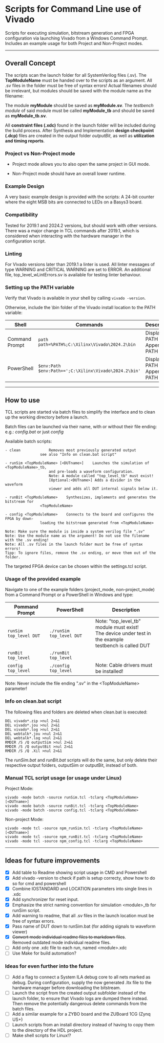 # Scripts for Command Line use of Vivado

Scripts for executing simulation, bitstream generation and FPGA configuration 
via launching Vivado from a Windows Command Prompt.
Includes an example usage for both Project and Non-Project modes.

-------------------------------------------------------------------------------

## Overall Concept

The scripts scan the launch folder for all SystemVerilog files (.sv). 
The **TopModuleName** must be handed over to the scripts as an argument.
All .sv files in the folder must be free of syntax errors!
Actual filenames should be irrelevant, but modules should be saved with the 
module name as the filename: 
	
The module **myModule** should be saved as **myModule.sv**. 
The *testbench module* of said module must be called **myModule_tb** 
and should be saved as **myModule_tb.sv**.

All **constraint files (.xdc)** found in the launch folder will be included	during 
the build process. After Synthesis and Implementation **design checkpoint (.dcp)**
files are created in the output folder *outputBit*, as well as **utilization and 
timing reports**.

### Project vs Non-Project mode

- Project mode allows you to also open the same project in GUI mode.

- Non-Project mode should have an overall lower runtime.

### Example Design

A very basic example design is provided with the scripts: A 24-bit counter 
where the eight MSB bits are connected to LEDs on a Basys3 board.

### Compatibility

Tested for 2019.1 and 2024.2 versions, but should work with other versions.
There was a major change in TCL commands after 2019.1, which is considered 
when interacting with the hardware manager in the configuration script.

### Linting

For Vivado versions later than 2019.1 a linter is used. All linter messages of 
type WARNING and CRITICAL WARNING are set to ERROR. An additional file, 
top_level_wLintErrors.sv is available for testing linter behaviour.

### Setting up the PATH variable

Verify that Vivado is available in your shell by calling `vivado -version`.

Otherwise, include the \bin folder of the Vivado install location to the PATH variable:

| Shell | Commands | Descriptions |
| ----------- | ----------- | ----------- |
| Command Prompt | `path` <br> `path=%PATH%;C:\Xilinx\Vivado\2024.2\bin` | Display PATH <br> Append to PATH  |
| PowerShell | `$env:Path` <br> `$env:Path+=';C:\Xilinx\Vivado\2024.2\bin'` | Display PATH <br> Append to PATH  |

-------------------------------------------------------------------------------

## How to use

TCL scripts are started via batch files to simplify the interface and 
to clean up the working directory before a launch.

Batch files can be launched via their name, with or without their file ending:
e.g.: *config.bat* or just *config*

Available batch scripts:

	- clean 			Removes most previously generated output
					see also "Info on clean.bat script"

	- runSim <TopModuleName> [<DUTname>]	Launches the simulation of <TopModuleName>_tb,
						and pre-loads a waveform configuration.
						Note: A module called "top_level_tb" must exist!
						[Optional:<DUTname>] Adds a divider in the waveform
						viewer and adds all DUT internal signals below it.

	- runBit <TopModuleName>	Synthesizes, implements and generates the bitstream for 
					<TopModuleName>
							
	- config <TopModuleName>	Connects to the board and configures the FPGA by down-
					loading the bitstream generated from <TopModuleName>
					
	Note: Make sure the module is inside a system verilog file ".sv"
	Note: Use the module name as the argument! Do not use the filename with the .sv ending!
	Note: All .sv files in the launch folder must be free of syntax errors!
	Tipp: To ignore files, remove the .sv ending, or move them out of the folder.

The targeted FPGA device can be chosen within the settings.tcl script.

### Usage of the provided example

Navigate to one of the example folders (project_mode, non-project_mode) from a
Command Prompt or a PowerShell in Windows and type:

| Pommand Prompt | PowerShell | Description |
| ----------- | ----------- | ----------- |
| `runSim top_level DUT` | `./runSim top_level DUT` | Note: "top_level_tb" module must exist! <br> The device under test in the example<br> testbench is called DUT   |
| `runBit top_level` | `./runBit top_level` |         |
| `config top_level` | `./config top_level` | Note: Cable drivers must be installed!      |

 Note: Never include the file ending ".sv" in the \<TopModuleName\> parameter!
 
### Info on clean.bat script

The following files and folders are deleted when clean.bat is executed:

	DEL vivado*.zip >nul 2>&1
	DEL vivado*.jou >nul 2>&1
	DEL vivado*.log >nul 2>&1
	DEL webtalk*.jou >nul 2>&1
	DEL webtalk*.log >nul 2>&1
	RMDIR /S /Q outputSim >nul 2>&1
	RMDIR /S /Q outputBit >nul 2>&1
	RMDIR /S /Q .Xil >nul 2>&1

The *runSim.bat* and *runBit.bat* scripts will do the same, but only delete their respective output folders, outputSim or outputBit, instead of both.

### Manual TCL script usage (or usage under Linux)

Project Mode:

	vivado -mode batch -source runSim.tcl -tclarg <TopModuleName> [<DUTname>]
	vivado -mode batch -source runBit.tcl -tclarg <TopModuleName>
	vivado -mode batch -source config.tcl -tclarg <TopModuleName>

Non-project Mode:

	vivado -mode tcl -source npm_runSim.tcl -tclarg <TopModuleName> [<DUTname>]
	vivado -mode tcl -source npm_runBit.tcl -tclarg <TopModuleName>
	vivado -mode tcl -source npm_config.tcl -tclarg <TopModuleName>

-------------------------------------------------------------------------------

## Ideas for future improvements

- [x] Add table to Readme showing script usage in CMD and Powershell
- [x] Add vivado -version to check if path is setup correcty, show how to do so for cmd and powershell
- [x] Combine IOSTANDARD and LOCATION parameters into single lines in .xdc
- [x] Add synchronizer for reset input.
- [x] Emphasize the strict naming convention for simulation \<module\>\_tb for runSim script.
- [x] Add warning to readme, that all .sv files in the launch location must be 
free of syntax errors.
- [x] Pass name of DUT down to runSim.bat (for adding signals to waveform viewer)
- [x] <s>Convert mode individual readme files to markdown files</s>. <br> Removed outdated mode individual readme files.
- [ ] Add only one .xdc file to each run, named \<module\>.xdc
- [ ] Use Make for build automation?

### Ideas for even further into the future
- [ ] Add a flag to connect a System ILA debug core to all nets marked as
debug. During configuration, supply the now generated .ltx file to the 
hardware manager before downloading the bitstream.
- [ ] Launch the script from the created output subfolder instead of the 
launch folder, to ensure that Vivado logs are dumped there instead.
Then remove the potentially dangerous delete commands from the batch files.
- [ ] Add a similar example for a ZYBO board and the ZUBoard 1CG (Zynq US+)
- [ ] Launch scripts from an install directory instead of having to copy them
to the directory of the HDL project.
- [ ] Make shell scripts for Linux!?
